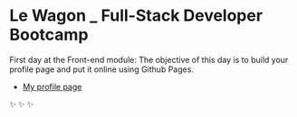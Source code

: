 # Le Wagon _ Full-Stack Developer Bootcamp
First day at the Front-end module: The objective of this day is to build your profile page and put it online using Github Pages.

* [My profile page](https://cassiaveliz.github.io/profile/)

 :sparkles:  :sparkles:  :sparkles: 
